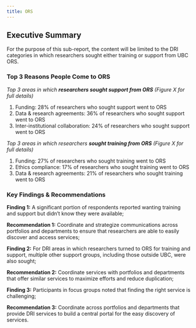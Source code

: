 ```yaml
---
title: ORS
---
```


## Executive Summary
For the purpose of this sub-report, the content will be limited to the DRI categories in which researchers sought either training or support from UBC ORS.       

### Top 3 Reasons People Come to ORS

_Top 3 areas in which **researchers sought support from ORS** (Figure X for full details)_

1. Funding: 28% of researchers who sought support went to ORS 
2. Data & research agreements: 36% of researchers who sought support went to ORS 
3. Inter-institutional collaboration: 24% of researchers who sought support went to ORS 

_Top 3 areas in which researchers **sought training from ORS** (Figure X for full details)_ 

1. Funding: 27% of researchers who sought training went to ORS 
2. Ethics compliance: 17% of researchers who sought training went to ORS 
3. Data & research agreements: 21% of researchers who sought training went to ORS 

### Key Findings & Recommendations

**Finding 1:** A significant portion of respondents reported wanting training and support but didn’t know they were available; 

**Recommendation 1:**  Coordinate and strategize communications across portfolios and departments to ensure that researchers are able to easily discover and access services; 


**Finding 2:** For DRI areas in which researchers turned to ORS for training and support, multiple other support groups, including those outside UBC, were also sought; 

**Recommendation 2:** Coordinate services with portfolios and departments that offer similar services to maximize efforts and reduce duplication; 


**Finding 3:** Participants in focus groups noted that finding the right service is challenging; 

**Recommendation 3:** Coordinate across portfolios and departments that provide DRI services to build a central portal for the easy discovery of services. 
